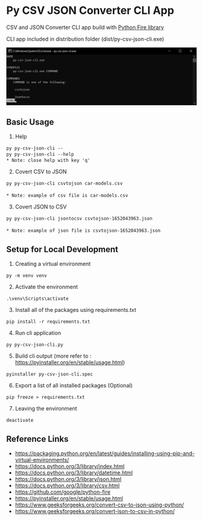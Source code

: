 # Py CSV JSON Converter CLI App

CSV and JSON Converter CLI app build with [Python Fire library](https://github.com/google/python-fire)

CLI app included in distribution folder (dist/py-csv-json-cli.exe)

![](py-csv-json-cli-ss.png)


## Basic Usage
1. Help
```
py py-csv-json-cli --
py py-csv-json-cli --help
* Note: close help with key 'q'
```
2. Covert CSV to JSON
```
py py-csv-json-cli csvtojson car-models.csv

* Note: example of csv file is car-models.csv 
```
3. Covert JSON to CSV
```
py py-csv-json-cli jsontocsv csvtojson-1652043963.json

* Note: example of json file is csvtojson-1652043963.json
```

## Setup for Local Development

1. Creating a virtual environment
```
py -m venv venv
```
2. Activate the environment
```
.\venv\Scripts\activate
```
3. Install all of the packages using requirements.txt
```
pip install -r requirements.txt
```
4. Run cli application 
```
py py-csv-json-cli.py
```
5. Build cli output (more refer to : https://pyinstaller.org/en/stable/usage.html)
```
pyinstaller py-csv-json-cli.spec
```
6. Export a list of all installed packages (Optional)
```
pip freeze > requirements.txt
```
7. Leaving the environment
```
deactivate
```

## Reference Links
- https://packaging.python.org/en/latest/guides/installing-using-pip-and-virtual-environments/
- https://docs.python.org/3/library/index.html
- https://docs.python.org/3/library/datetime.html
- https://docs.python.org/3/library/json.html
- https://docs.python.org/3/library/csv.html
- https://github.com/google/python-fire
- https://pyinstaller.org/en/stable/usage.html
- https://www.geeksforgeeks.org/convert-csv-to-json-using-python/
- https://www.geeksforgeeks.org/convert-json-to-csv-in-python/

